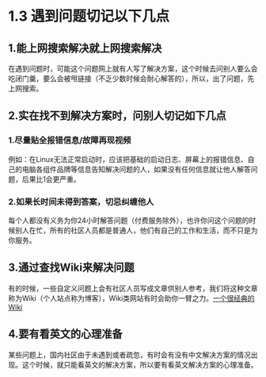 # 1.3 遇到问题切记以下几点

## 1.能上网搜索解决就上网搜索解决

在遇到问题时，可能这个问题网上就有人写了解决方案，这个时候去问别人要么会吃闭门羹，要么会被甩链接（不乏少数时候会耐心解答的），所以，出了问题，先上网搜索。 	

## 2.实在找不到解决方案时，问别人切记如下几点

### 1.尽量贴全报错信息/故障再现视频

例如：在Linux无法正常启动时，应该把基础的启动日志、屏幕上的报错信息、自己的电脑各组件品牌等信息告知解决问题的人，如果没有任何信息就让他人解答问题，后果比1会更严重。

### 2.如果长时间未得到答案，切忌纠缠他人

每个人都没有义务为你24小时解答问题（付费服务除外），也许你问这个问题的时候别人在忙，所有的社区人员都是普通人，他们有自己的工作和生活，而不只是为你服务。

## 3.通过查找Wiki来解决问题

有的时候，一些自定义问题上会有社区人员写成文章供别人参考，我们将这种文章称为Wiki（个人站点称为博客），Wiki类网站有时会助你一臂之力。[一个很经典的Wiki](https://wiki.archlinux.org/index.php/Main_page_(简体中文))

## 4.要有看英文的心理准备

某些问题上，国内社区由于未遇到或者疏忽，有时会有没有中文解决方案的情况出现。这个时候，就只能看英文的解决方案，所以要有看英文解决方案的心理准备。

